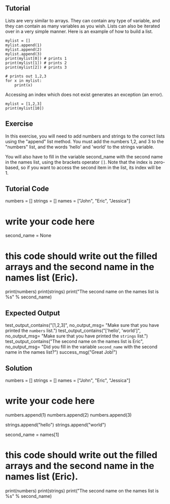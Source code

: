 Tutorial
--------

Lists are very similar to arrays. They can contain any type of variable, and they can contain as many variables as you wish. Lists can also be iterated over in a very simple manner. Here is an example of how to build a list.

    mylist = []
    mylist.append(1)
    mylist.append(2)
    mylist.append(3)
    print(mylist[0]) # prints 1
    print(mylist[1]) # prints 2
    print(mylist[2]) # prints 3

    # prints out 1,2,3
    for x in mylist:
        print(x)

Accessing an index which does not exist generates an exception (an error).

    mylist = [1,2,3]
    print(mylist[10])

Exercise
--------

In this exercise, you will need to add numbers and strings to the correct lists using the "append" list method. You must add the numbers 1,2, and 3 to the "numbers" list, and the words 'hello' and 'world' to the strings variable.

You will also have to fill in the variable second_name with the second name in the names list, using the brackets operator `[]`. Note that the index is zero-based, so if you want to access the second item in the list, its index will be 1.

Tutorial Code
-------------
numbers = []
strings = []
names = ["John", "Eric", "Jessica"]

# write your code here
second_name = None


# this code should write out the filled arrays and the second name in the names list (Eric).
print(numbers)
print(strings)
print("The second name on the names list is %s" % second_name)

Expected Output
---------------

test_output_contains("[1,2,3]", no_output_msg= "Make sure that you have printed the `numbers` list.")
test_output_contains("['hello', 'world']", no_output_msg= "Make sure that you have printed the `strings` list.")
test_output_contains("The second name on the names list is Eric", no_output_msg= "Did you fill in the variable `second_name` with the second name in the names list?")
success_msg("Great Job!")

Solution
--------

numbers = []
strings = []
names = ["John", "Eric", "Jessica"]

# write your code here
numbers.append(1)
numbers.append(2)
numbers.append(3)

strings.append("hello")
strings.append("world")

second_name = names[1]

# this code should write out the filled arrays and the second name in the names list (Eric).
print(numbers)
print(strings)
print("The second name on the names list is %s" % second_name)
